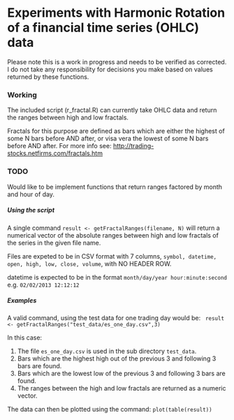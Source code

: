 # Experiments with Harmonic Rotation of a financial time series (OHLC) data

Please note this is a work in progress and needs to be verified as corrected. I do not take any responsibility for decisions you make based on values returned by these functions.

### Working
The included script (r_fractal.R) can currently take OHLC data and return the ranges between high and low fractals.

Fractals for this purpose are defined as bars which are either the highest of some N bars before AND after, or visa vera the lowest of some N bars before AND after. For more info see: http://trading-stocks.netfirms.com/fractals.htm

### TODO
Would like to be implement functions that return ranges factored by month and hour of day.

##### Using the script
A single command ```result <- getFractalRanges(filename, N)``` will return a numerical vector of the absolute ranges between high and low fractals of the series in the given file name. 

Files are expeted to be in CSV format with 7 columns, ```symbol, datetime, open, high, low, close, volume```, with NO HEADER ROW.

datetime is expected to be in the format ```month/day/year hour:minute:second``` e.g. ```02/02/2013 12:12:12```

##### Examples
A valid command, using the test data for one trading day would be:
``` result <- getFractalRanges("test_data/es_one_day.csv",3)```

In this case:
1. The file ```es_one_day.csv``` is used in the sub directory ```test_data```. 
2. Bars which are the highest high out of the previous 3 and following 3 bars are found.
3. Bars which are the lowest low of the previous 3 and following 3 bars are found.
4. The ranges between the high and low fractals are returned as a numeric vector.

The data can then be plotted using the command:
```plot(table(result))```